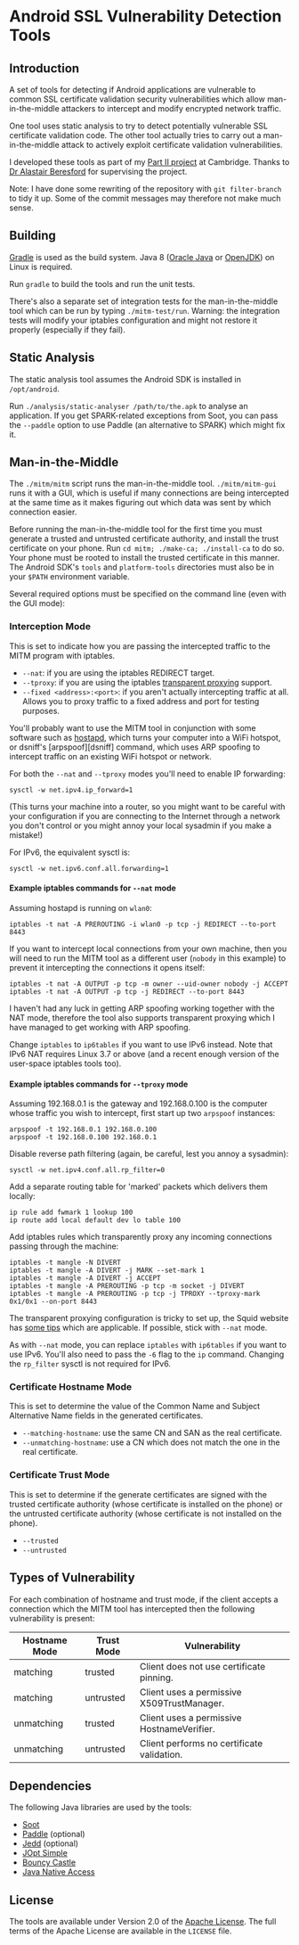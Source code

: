 Android SSL Vulnerability Detection Tools
=========================================

Introduction
------------

A set of tools for detecting if Android applications are vulnerable to common
SSL certificate validation security vulnerabilities which allow
man-in-the-middle attackers to intercept and modify encrypted network traffic.

One tool uses static analysis to try to detect potentially vulnerable SSL
certificate validation code. The other tool actually tries to carry out a
man-in-the-middle attack to actively exploit certificate validation
vulnerabilities.

I developed these tools as part of my [Part II project][project] at Cambridge.
Thanks to [Dr Alastair Beresford][arb] for supervising the project.

Note: I have done some rewriting of the repository with `git filter-branch` to
tidy it up. Some of the commit messages may therefore not make much sense.

Building
--------

[Gradle][gradle] is used as the build system. Java 8 ([Oracle Java][oracle] or
[OpenJDK][openjdk]) on Linux is required.

Run `gradle` to build the tools and run the unit tests.

There's also a separate set of integration tests for the man-in-the-middle tool
which can be run by typing `./mitm-test/run`. Warning: the integration tests
will modify your iptables configuration and might not restore it properly
(especially if they fail).

Static Analysis
---------------

The static analysis tool assumes the Android SDK is installed in
`/opt/android`.

Run `./analysis/static-analyser /path/to/the.apk` to analyse an application. If
you get SPARK-related exceptions from Soot, you can pass the `--paddle` option
to use Paddle (an alternative to SPARK) which might fix it.

Man-in-the-Middle
-----------------

The `./mitm/mitm` script runs the man-in-the-middle tool. `./mitm/mitm-gui`
runs it with a GUI, which is useful if many connections are being intercepted
at the same time as it makes figuring out which data was sent by which
connection easier.

Before running the man-in-the-middle tool for the first time you must generate
a trusted and untrusted certificate authority, and install the trust
certificate on your phone. Run `cd mitm; ./make-ca; ./install-ca` to do so.
Your phone must be rooted to install the trusted certificate in this manner.
The Android SDK's `tools` and `platform-tools` directories must also be in your
`$PATH` environment variable.

Several required options must be specified on the command line (even with the
GUI mode):

### Interception Mode

This is set to indicate how you are passing the intercepted traffic to the
MITM program with iptables.

 * `--nat`: if you are using the iptables REDIRECT target.
 * `--tproxy`: if you are using the iptables [transparent proxying][tproxy]
   support.
 * `--fixed <address>:<port>`: if you aren't actually intercepting traffic at
   all. Allows you to proxy traffic to a fixed address and port for testing
   purposes.

You'll probably want to use the MITM tool in conjunction with some software
such as [hostapd][hostapd], which turns your computer into a WiFi hotspot, or
dsniff's [arpspoof][dsniff] command, which uses ARP spoofing to intercept
traffic on an existing WiFi hotspot or network.

For both the `--nat` and `--tproxy` modes you'll need to enable IP forwarding:

    sysctl -w net.ipv4.ip_forward=1

(This turns your machine into a router, so you might want to be careful with
your configuration if you are connecting to the Internet through a network you
don't control or you might annoy your local sysadmin if you make a mistake!)

For IPv6, the equivalent sysctl is:

    sysctl -w net.ipv6.conf.all.forwarding=1

#### Example iptables commands for `--nat` mode

Assuming hostapd is running on `wlan0`:

    iptables -t nat -A PREROUTING -i wlan0 -p tcp -j REDIRECT --to-port 8443

If you want to intercept local connections from your own machine, then you will
need to run the MITM tool as a different user (`nobody` in this example) to
prevent it intercepting the connections it opens itself:

    iptables -t nat -A OUTPUT -p tcp -m owner --uid-owner nobody -j ACCEPT
    iptables -t nat -A OUTPUT -p tcp -j REDIRECT --to-port 8443

I haven't had any luck in getting ARP spoofing working together with the NAT
mode, therefore the tool also supports transparent proxying which I have managed
to get working with ARP spoofing.

Change `iptables` to `ip6tables` if you want to use IPv6 instead. Note that
IPv6 NAT requires Linux 3.7 or above (and a recent enough version of the
user-space iptables tools too).

#### Example iptables commands for `--tproxy` mode

Assuming 192.168.0.1 is the gateway and 192.168.0.100 is the computer whose
traffic you wish to intercept, first start up two `arpspoof` instances:

    arpspoof -t 192.168.0.1 192.168.0.100
    arpspoof -t 192.168.0.100 192.168.0.1

Disable reverse path filtering (again, be careful, lest you annoy a sysadmin):

    sysctl -w net.ipv4.conf.all.rp_filter=0

Add a separate routing table for 'marked' packets which delivers them locally:

    ip rule add fwmark 1 lookup 100
    ip route add local default dev lo table 100

Add iptables rules which transparently proxy any incoming connections passing
through the machine:

    iptables -t mangle -N DIVERT
    iptables -t mangle -A DIVERT -j MARK --set-mark 1
    iptables -t mangle -A DIVERT -j ACCEPT
    iptables -t mangle -A PREROUTING -p tcp -m socket -j DIVERT
    iptables -t mangle -A PREROUTING -p tcp -j TPROXY --tproxy-mark 0x1/0x1 --on-port 8443

The transparent proxying configuration is tricky to set up, the Squid website
has [some tips][squid] which are applicable. If possible, stick with `--nat`
mode.

As with `--nat` mode, you can replace `iptables` with `ip6tables` if you want
to use IPv6. You'll also need to pass the `-6` flag to the `ip` command.
Changing the `rp_filter` sysctl is not required for IPv6.

### Certificate Hostname Mode

This is set to determine the value of the Common Name and Subject Alternative
Name fields in the generated certificates.

 * `--matching-hostname`: use the same CN and SAN as the real certificate.
 * `--unmatching-hostname`: use a CN which does not match the one in the real
   certificate.

### Certificate Trust Mode

This is set to determine if the generate certificates are signed with the
trusted certificate authority (whose certificate is installed on the phone) or
the untrusted certificate authority (whose certificate is not installed on the
phone).

 * `--trusted`
 * `--untrusted`

Types of Vulnerability
----------------------

For each combination of hostname and trust mode, if the client accepts a
connection which the MITM tool has intercepted then the following vulnerability
is present:

| Hostname Mode | Trust Mode | Vulnerability                              |
| ------------- | ---------- | ------------------------------------------ |
| matching      | trusted    | Client does not use certificate pinning.   |
| matching      | untrusted  | Client uses a permissive X509TrustManager. |
| unmatching    | trusted    | Client uses a permissive HostnameVerifier. |
| unmatching    | untrusted  | Client performs no certificate validation. |

Dependencies
------------

The following Java libraries are used by the tools:

* [Soot][soot]
* [Paddle][paddle] (optional)
* [Jedd][jedd] (optional)
* [JOpt Simple][jopt-simple]
* [Bouncy Castle][bc]
* [Java Native Access][jna]

License
-------

The tools are available under Version 2.0 of the [Apache License][apache]. The
full terms of the Apache License are available in the `LICENSE` file.

[project]: http://www.cl.cam.ac.uk/teaching/projects/
[gradle]: http://www.gradle.org/
[hostapd]: http://hostap.epitest.fi/hostapd/
[oracle]: http://www.oracle.com/technetwork/java/javase/downloads/index.html
[openjdk]: http://openjdk.java.net/
[apache]: https://www.apache.org/licenses/LICENSE-2.0.html
[tproxy]: https://www.kernel.org/doc/Documentation/networking/tproxy.txt
[soot]: http://www.sable.mcgill.ca/soot/
[paddle]: http://www.sable.mcgill.ca/paddle/
[jedd]: http://www.sable.mcgill.ca/jedd/
[jopt-simple]: https://pholser.github.io/jopt-simple/
[bc]: https://www.bouncycastle.org/java.html
[jna]: https://github.com/twall/jna
[squid]: http://wiki.squid-cache.org/Features/Tproxy4
[arb]: http://www.cl.cam.ac.uk/~arb33/
